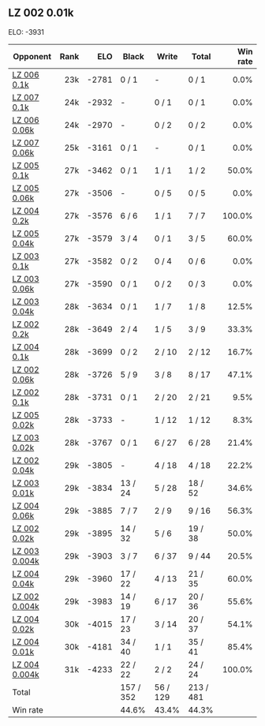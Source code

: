 ## LZ 002 0.01k ##

ELO: -3931

Opponent | Rank | ELO | Black | Write | Total | Win rate
---------|-----:|----:|-------|-------|-------|-------:
[LZ 006 0.1k](LZ%20006%200.1k.md) | 23k | -2781 | 0 / 1 | - | 0 / 1 | 0.0%
[LZ 007 0.1k](LZ%20007%200.1k.md) | 24k | -2932 | - | 0 / 1 | 0 / 1 | 0.0%
[LZ 006 0.06k](LZ%20006%200.06k.md) | 24k | -2970 | - | 0 / 2 | 0 / 2 | 0.0%
[LZ 007 0.06k](LZ%20007%200.06k.md) | 25k | -3161 | 0 / 1 | - | 0 / 1 | 0.0%
[LZ 005 0.1k](LZ%20005%200.1k.md) | 27k | -3462 | 0 / 1 | 1 / 1 | 1 / 2 | 50.0%
[LZ 005 0.06k](LZ%20005%200.06k.md) | 27k | -3506 | - | 0 / 5 | 0 / 5 | 0.0%
[LZ 004 0.2k](LZ%20004%200.2k.md) | 27k | -3576 | 6 / 6 | 1 / 1 | 7 / 7 | 100.0%
[LZ 005 0.04k](LZ%20005%200.04k.md) | 27k | -3579 | 3 / 4 | 0 / 1 | 3 / 5 | 60.0%
[LZ 003 0.1k](LZ%20003%200.1k.md) | 27k | -3582 | 0 / 2 | 0 / 4 | 0 / 6 | 0.0%
[LZ 003 0.06k](LZ%20003%200.06k.md) | 27k | -3590 | 0 / 1 | 0 / 2 | 0 / 3 | 0.0%
[LZ 003 0.04k](LZ%20003%200.04k.md) | 28k | -3634 | 0 / 1 | 1 / 7 | 1 / 8 | 12.5%
[LZ 002 0.2k](LZ%20002%200.2k.md) | 28k | -3649 | 2 / 4 | 1 / 5 | 3 / 9 | 33.3%
[LZ 004 0.1k](LZ%20004%200.1k.md) | 28k | -3699 | 0 / 2 | 2 / 10 | 2 / 12 | 16.7%
[LZ 002 0.06k](LZ%20002%200.06k.md) | 28k | -3726 | 5 / 9 | 3 / 8 | 8 / 17 | 47.1%
[LZ 002 0.1k](LZ%20002%200.1k.md) | 28k | -3731 | 0 / 1 | 2 / 20 | 2 / 21 | 9.5%
[LZ 005 0.02k](LZ%20005%200.02k.md) | 28k | -3733 | - | 1 / 12 | 1 / 12 | 8.3%
[LZ 003 0.02k](LZ%20003%200.02k.md) | 28k | -3767 | 0 / 1 | 6 / 27 | 6 / 28 | 21.4%
[LZ 002 0.04k](LZ%20002%200.04k.md) | 29k | -3805 | - | 4 / 18 | 4 / 18 | 22.2%
[LZ 003 0.01k](LZ%20003%200.01k.md) | 29k | -3834 | 13 / 24 | 5 / 28 | 18 / 52 | 34.6%
[LZ 004 0.06k](LZ%20004%200.06k.md) | 29k | -3885 | 7 / 7 | 2 / 9 | 9 / 16 | 56.3%
[LZ 002 0.02k](LZ%20002%200.02k.md) | 29k | -3895 | 14 / 32 | 5 / 6 | 19 / 38 | 50.0%
[LZ 003 0.004k](LZ%20003%200.004k.md) | 29k | -3903 | 3 / 7 | 6 / 37 | 9 / 44 | 20.5%
[LZ 004 0.04k](LZ%20004%200.04k.md) | 29k | -3960 | 17 / 22 | 4 / 13 | 21 / 35 | 60.0%
[LZ 002 0.004k](LZ%20002%200.004k.md) | 29k | -3983 | 14 / 19 | 6 / 17 | 20 / 36 | 55.6%
[LZ 004 0.02k](LZ%20004%200.02k.md) | 30k | -4015 | 17 / 23 | 3 / 14 | 20 / 37 | 54.1%
[LZ 004 0.01k](LZ%20004%200.01k.md) | 30k | -4181 | 34 / 40 | 1 / 1 | 35 / 41 | 85.4%
[LZ 004 0.004k](LZ%20004%200.004k.md) | 31k | -4233 | 22 / 22 | 2 / 2 | 24 / 24 | 100.0%
Total | | | 157 / 352 | 56 / 129 | 213 / 481 | 
Win rate| | | 44.6% | 43.4% | 44.3% | 
